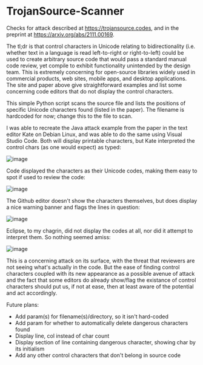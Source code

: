 # TrojanSource-Scanner
Checks for attack described at https://trojansource.codes, and in the preprint at https://arxiv.org/abs/2111.00169.

The tl;dr is that control characters in Unicode relating to bidirectionality (i.e. whether text in a language is read left-to-right or right-to-left) could be used to create arbitrary source code that would pass a standard manual code review, yet compile to exhibit functionality unintended by the design team. This is extremely concerning for open-source libraries widely used in commercial products, web sites, mobile apps, and desktop applications. The site and paper above give straightforward examples and list some concerning code editors that do not display the control characters.

This simple Python script scans the source file and lists the positions of specific Unicode characters found (listed in the paper). The filename is hardcoded for now; change this to the file to scan.

I was able to recreate the Java attack example from the paper in the text editor Kate on Debian Linux, and was able to do the same using Visual Studio Code. Both will display printable characters, but Kate interpreted the control chars (as one would expect) as typed:

![image](https://user-images.githubusercontent.com/57366429/141070870-643eb31e-f633-4782-839a-81596f0fb3f6.png)

Code displayed the characters as their Unicode codes, making them easy to spot if used to review the code:

![image](https://user-images.githubusercontent.com/57366429/141069965-82e55976-2196-4d5c-883e-3f0094970db8.png)

The Github editor doesn't show the characters themselves, but does display a nice warning banner and flags the lines in question:

![image](https://user-images.githubusercontent.com/57366429/141071582-bfe2f699-d325-45c1-81c9-b2fe4150b16a.png)

Eclipse, to my chagrin, did not display the codes at all, nor did it attempt to interpret them. So nothing seemed amiss:

![image](https://user-images.githubusercontent.com/57366429/141070160-589b6b53-5128-46bd-a150-c1f5f9e0c5cd.png)

This is a concerning attack on its surface, with the threat that reviewers are not seeing what's actually in the code. But the ease of finding control characters coupled with its new appearance as a possible avenue of attack and the fact that some editors do already show/flag the existance of control characters should put us, if not at ease, then at least aware of the potential and act accordingly.

Future plans:
* Add param(s) for filename(s)/directory, so it isn't hard-coded
* Add param for whether to automatically delete dangerous characters found
* Display line, col instead of char count
* Display section of line containing dangerous character, showing char by its initialism
* Add any other control characters that don't belong in source code

